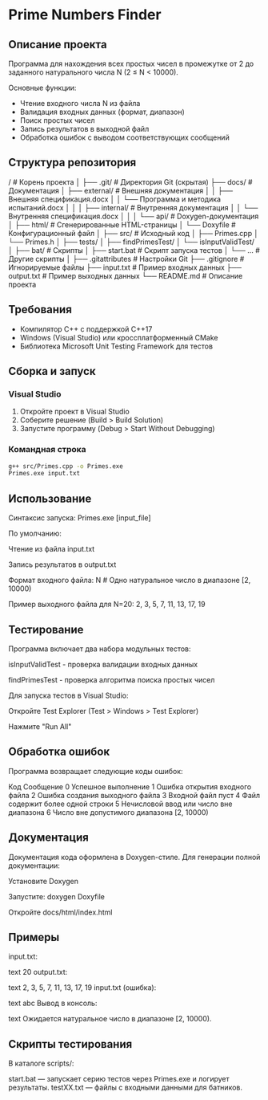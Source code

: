 # Prime Numbers Finder

## Описание проекта

Программа для нахождения всех простых чисел в промежутке от 2 до заданного натурального числа N (2 ≤ N < 10000).

Основные функции:
- Чтение входного числа N из файла
- Валидация входных данных (формат, диапазон)
- Поиск простых чисел 
- Запись результатов в выходной файл
- Обработка ошибок с выводом соответствующих сообщений

## Структура репозитория
/                                   # Корень проекта
│
├── .git/                           # Директория Git (скрытая)
├── docs/                           # Документация
│   ├── external/                   # Внешняя документация
│   │   ├── Внешняя спецификация.docx
│   │   └── Программа и методика испытаний.docx
│   │
│   ├── internal/                   # Внутренняя документация
│   │   └── Внутренняя спецификация.docx
│   │
│   └── api/                        # Doxygen-документация
│       ├── html/                   # Сгенерированные HTML-страницы
│       └── Doxyfile                # Конфигурационный файл
│
├── src/                            # Исходный код
│   ├── Primes.cpp
│   └── Primes.h
│
├── tests/
│   ├── findPrimesTest/
│   └── isInputValidTest/
│
├── bat/                        # Скрипты
│   ├── start.bat               # Скрипт запуска тестов
│   └── ...                         # Другие скрипты
│
├── .gitattributes                  # Настройки Git
├── .gitignore                      # Игнорируемые файлы
├── input.txt                       # Пример входных данных
├── output.txt                      # Пример выходных данных
└── README.md                       # Описание проекта

## Требования

- Компилятор C++ с поддержкой C++17
- Windows (Visual Studio) или кроссплатформенный CMake
- Библиотека Microsoft Unit Testing Framework для тестов

## Сборка и запуск

### Visual Studio
1. Откройте проект в Visual Studio
2. Соберите решение (Build > Build Solution)
3. Запустите программу (Debug > Start Without Debugging)

### Командная строка
```bash
g++ src/Primes.cpp -o Primes.exe
Primes.exe input.txt
```
## Использование
Синтаксис запуска:
Primes.exe [input_file]

По умолчанию:

Чтение из файла input.txt

Запись результатов в output.txt

Формат входного файла:
N  # Одно натуральное число в диапазоне [2, 10000)

Пример выходного файла для N=20:
2, 3, 5, 7, 11, 13, 17, 19

## Тестирование
Программа включает два набора модульных тестов:

isInputValidTest - проверка валидации входных данных

findPrimesTest - проверка алгоритма поиска простых чисел

Для запуска тестов в Visual Studio:

Откройте Test Explorer (Test > Windows > Test Explorer)

Нажмите "Run All"

## Обработка ошибок
Программа возвращает следующие коды ошибок:

Код	Сообщение
0	Успешное выполнение
1	Ошибка открытия входного файла
2	Ошибка создания выходного файла
3	Входной файл пуст
4	Файл содержит более одной строки
5	Нечисловой ввод или число вне диапазона
6	Число вне допустимого диапазона [2, 10000)

## Документация
Документация кода оформлена в Doxygen-стиле. Для генерации полной документации:

Установите Doxygen

Запустите: doxygen Doxyfile

Откройте docs/html/index.html

## Примеры
input.txt:

text
20
output.txt:

text
2, 3, 5, 7, 11, 13, 17, 19
input.txt (ошибка):

text
abc
Вывод в консоль:

text
Ожидается натуральное число в диапазоне [2, 10000).


## Скрипты тестирования
В каталоге scripts/:

start.bat — запускает серию тестов через Primes.exe и логирует результаты.
testXX.txt — файлы с входными данными для батников.

